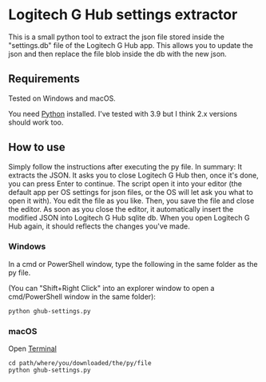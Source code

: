 # Logitech G Hub settings extractor

This is a small python tool to extract the json file stored inside the "settings.db" file of the Logitech G Hub app. This allows you to update the json and then replace the file blob inside the db with the new json.

## Requirements

Tested on Windows and macOS.

You need [Python](https://www.python.org/downloads/) installed. I've tested with 3.9 but I think 2.x versions should work too.

## How to use

Simply follow the instructions after executing the py file.
In summary:
It extracts the JSON. It asks you to close Logitech G Hub then, once it's done, you can press Enter to continue.
The script open it into your editor (the default app per OS settings for json files, or the OS will let ask you what to open it with). You edit the file as you like. Then, you save the file and close the editor.
As soon as you close the editor, it automatically insert the modified JSON into Logitech G Hub sqlite db. When you open Logitech G Hub again, it should reflects the changes you've made.

### Windows

In a cmd or PowerShell window, type the following in the same folder as the py file.

(You can "Shift+Right Click" into an explorer window to open a cmd/PowerShell window in the same folder):

```
python ghub-settings.py
```

### macOS

Open [Terminal](https://support.apple.com/guide/terminal/open-or-quit-terminal-apd5265185d-f365-44cb-8b09-71a064a42125/mac)

```
cd path/where/you/downloaded/the/py/file
python ghub-settings.py
```
